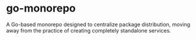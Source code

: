 # go-monorepo
A Go-based monorepo designed to centralize package distribution, moving away from the practice of creating completely standalone services.

